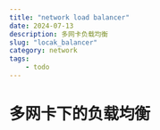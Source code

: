 ```yaml
---
title: "network load balancer"
date: 2024-07-13
description: 多网卡负载均衡
slug: "locak_balancer"
category: network
tags:
    - todo
---
```

# 多网卡下的负载均衡

